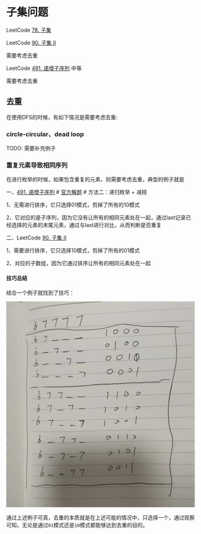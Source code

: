 # 子集问题

LeetCode [78. 子集](https://leetcode-cn.com/problems/subsets/)



LeetCode [90. 子集 II](https://leetcode-cn.com/problems/subsets-ii/)

需要考虑去重



LeetCode [491. 递增子序列](https://leetcode-cn.com/problems/increasing-subsequences/) 中等

需要考虑去重

## 去重

在使用DFS的时候，有如下情况是需要考虑去重:



### circle-circular、dead loop

TODO: 需要补充例子

### 重复元素导致相同序列

在进行枚举的时候，如果包含重复的元素，则需要考虑去重，典型的例子就是 

一、[491. 递增子序列](https://leetcode-cn.com/problems/increasing-subsequences/) # [官方解题](https://leetcode-cn.com/problems/increasing-subsequences/solution/di-zeng-zi-xu-lie-by-leetcode-solution/) # 方法二：递归枚举 + 减枝

1、无需进行排序，它只选择01模式，剪掉了所有的10模式

2、它对应的是子序列，因为它没有让所有的相同元素处在一起，通过last记录已经选择的元素的末尾元素，通过与last进行对比，从而判断是否重复

二、LeetCode [90. 子集 II](https://leetcode-cn.com/problems/subsets-ii/)

1、需要进行排序，它只选择10模式，剪掉了所有的01模式

2、对应的子数组，因为它通过排序让所有的相同元素处在一起

#### 技巧总结

结合一个例子就找到了技巧：

![](./WechatIMG8.jpeg)

通过上述例子可真，去重的本质就是在上述可能的情况中，只选择一个，通过观察可知，无论是通过`01`模式还是`10`模式都能够达到去重的目的。